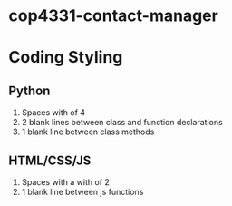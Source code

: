 # cop4331-contact-manager

# Coding Styling
## Python
1. Spaces with of 4
2. 2 blank lines between class and function declarations
3. 1 blank line between class methods

## HTML/CSS/JS
1. Spaces with a with of 2
2. 1 blank line between js functions
